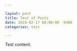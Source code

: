 ```yaml
---

layout: post
title: Test of Posts
date: 2019-02-17 08:00:00 -0400
categories: test

---
```


Test content.
